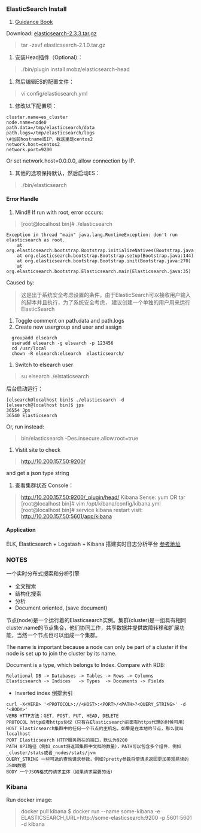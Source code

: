 ### ElasticSearch Install
1. [Guidance Book](http://es.xiaoleilu.com/010_Intro/00_README.html)

Download: [elasticsearch-2.3.3.tar.gz](https://www.elastic.co/thank-you?url=https://download.elastic.co/elasticsearch/release/org/elasticsearch/distribution/tar/elasticsearch/2.3.3/elasticsearch-2.3.3.tar.gz)

> tar -zxvf elasticsearch-2.1.0.tar.gz

1. 安装Head插件（Optional）：
> ./bin/plugin install mobz/elasticsearch-head

1. 然后编辑ES的配置文件：
> vi config/elasticsearch.yml

1. 修改以下配置项：
```
cluster.name=es_cluster
node.name=node0
path.data=/tmp/elasticsearch/data
path.logs=/tmp/elasticsearch/logs
\#当前hostname或IP，我这里是centos2
network.host=centos2
network.port=9200
```
Or set network.host=0.0.0.0, allow connection by IP.


1. 其他的选项保持默认，然后启动ES：
> ./bin/elasticsearch

#### Error Handle
1. Mind!! If run with root, error occurs:
> [root@localhost bin]# ./elasticsearch

```
Exception in thread "main" java.lang.RuntimeException: don't run elasticsearch as root.
	at org.elasticsearch.bootstrap.Bootstrap.initializeNatives(Bootstrap.java:93)
	at org.elasticsearch.bootstrap.Bootstrap.setup(Bootstrap.java:144)
	at org.elasticsearch.bootstrap.Bootstrap.init(Bootstrap.java:270)
	at org.elasticsearch.bootstrap.Elasticsearch.main(Elasticsearch.java:35)
```

Caused by:
> 这是出于系统安全考虑设置的条件。由于ElasticSearch可以接收用户输入的脚本并且执行，为了系统安全考虑， 
  建议创建一个单独的用户用来运行ElasticSearch

1. Toggle comment on path.data and path.logs
1. Create new usergroup and user and assign
```
  groupadd elsearch
  useradd elsearch -g elsearch -p 123456
  cd /usr/local
  chown -R elsearch:elsearch  elasticsearch/
```

  
1. Switch to elsearch user
> su elsearch
> ./elstaticsearch

后台启动运行：
```
[elsearch@localhost bin]$ ./elasticsearch -d
[elsearch@localhost bin]$ jps
36554 Jps
36540 Elasticsearch
```

Or, run instead:
> bin/elasticsearch -Des.insecure.allow.root=true

1. Vistit site to check 
> http://10.200.157.50:9200/

and get a json type string

1. 查看集群状态
Console：
> http://10.200.157.50:9200/_plugin/head/
Kibana Sense:
> yum OR tar
[root@localhost bin]# vim /opt/kibana/config/kibana.yml 
[root@localhost bin]# service kibana restart
visit: http://10.200.157.50:5601/app/kibana

#### Application
ELK, Elasticsearch + Logstash + Kibana
搭建实时日志分析平台
[参考地址](http://www.importnew.com/20464.html)

### NOTES
一个实时分布式搜索和分析引擎

- 全文搜索
- 结构化搜索
- 分析
- Document oriented, (save document)

节点(node)是一个运行着的Elasticsearch实例。集群(cluster)是一组具有相同cluster.name的节点集合，他们协同工作，共享数据并提供故障转移和扩展功能，当然一个节点也可以组成一个集群。

The name is important because a node can only be part of a cluster if the node is set up to join the cluster by its name. 

Document is a type, which belongs to Index.
Compare with RDB:
```
Relational DB -> Databases -> Tables -> Rows -> Columns
Elasticsearch -> Indices   -> Types  -> Documents -> Fields
```

- Inverted index 倒排索引

```
curl -X<VERB> '<PROTOCOL>://<HOST>:<PORT>/<PATH>?<QUERY_STRING>' -d '<BODY>'
VERB HTTP方法：GET, POST, PUT, HEAD, DELETE
PROTOCOL http或者https协议（只有在Elasticsearch前面有https代理的时候可用）
HOST Elasticsearch集群中的任何一个节点的主机名，如果是在本地的节点，那么就叫localhost
PORT Elasticsearch HTTP服务所在的端口，默认为9200
PATH API路径（例如_count将返回集群中文档的数量），PATH可以包含多个组件，例如_cluster/stats或者_nodes/stats/jvm
QUERY_STRING 一些可选的查询请求参数，例如?pretty参数将使请求返回更加美观易读的JSON数据
BODY 一个JSON格式的请求主体（如果请求需要的话）
```

### Kibana
Run docker image:
> docker pull kibana
> $ docker run --name some-kibana -e ELASTICSEARCH_URL=http://some-elasticsearch:9200 -p 5601:5601 -d kibana